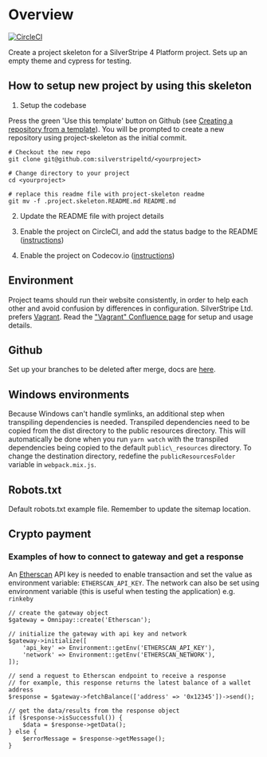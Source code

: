 # Overview

[![CircleCI](https://circleci.com/gh/silverstripeltd/project-skeleton.svg?style=svg&circle-token=9d372cee4fd356d9f6b420952633a766fca15784)](https://circleci.com/gh/silverstripeltd/project-skeleton)

Create a project skeleton for a SilverStripe 4 Platform project.
Sets up an empty theme and cypress for testing.

## How to setup new project by using this skeleton

1. Setup the codebase

Press the green 'Use this template' button on Github (see [Creating a repository from a template](https://docs.github.com/en/github/creating-cloning-and-archiving-repositories/creating-a-repository-on-github/creating-a-repository-from-a-template#creating-a-repository-from-a-template)). You will be prompted to create a new repository using project-skeleton as the initial commit.

```
# Checkout the new repo
git clone git@github.com:silverstripeltd/<yourproject>

# Change directory to your project
cd <yourproject>

# replace this readme file with project-skeleton readme
git mv -f .project.skeleton.README.md README.md
```

2. Update the README file with project details

3. Enable the project on CircleCI, and add the status badge to the README ([instructions](https://silverstripe.atlassian.net/wiki/spaces/DEV/pages/1626013805/How+to+setup+CircleCI+for+Project+Skeleton))

4. Enable the project on Codecov.io ([instructions](docs/code-coverage.md))

## Environment

Project teams should run their website consistently,
in order to help each other and avoid confusion by differences in configuration.
SilverStripe Ltd. prefers [Vagrant](https://www.vagrantup.com/).
Read the ["Vagrant" Confluence page](https://silverstripe.atlassian.net/wiki/spaces/DEV/pages/401506576/Vagrant)
for setup and usage details.

## Github
Set up your branches to be deleted after merge, docs are [here](https://docs.github.com/en/github/administering-a-repository/managing-the-automatic-deletion-of-branches).

## Windows environments

Because Windows can't handle symlinks, an additional step when transpiling dependencies is needed.
Transpiled dependencies need to be copied from the dist directory to the public resources directory.
This will automatically be done when you run `yarn watch` with the transpiled dependencies being
copied to the default `public\_resources` directory. To change the destination directory, redefine
the `publicResourcesFolder` variable in `webpack.mix.js`.

## Robots.txt

Default robots.txt example file. Remember to update the sitemap location.

## Crypto payment

### Examples of how to connect to gateway and get a response

An [Etherscan](https://rinkeby.etherscan.io/) API key is needed to enable transaction and set the value as environment variable: `ETHERSCAN_API_KEY`. The network can also be set using environment variable (this is useful when testing the application) e.g. `rinkeby`
```
// create the gateway object
$gateway = Omnipay::create('Etherscan');

// initialize the gateway with api key and network
$gateway->initialize([
    'api_key' => Environment::getEnv('ETHERSCAN_API_KEY'),
    'network' => Environment::getEnv('ETHERSCAN_NETWORK'),
]);

// send a request to Etherscan endpoint to receive a response
// for example, this response returns the latest balance of a wallet address
$response = $gateway->fetchBalance(['address' => '0x12345'])->send();

// get the data/results from the response object
if ($response->isSuccessful()) {
    $data = $response->getData();
} else {
    $errorMessage = $response->getMessage();
}
```
